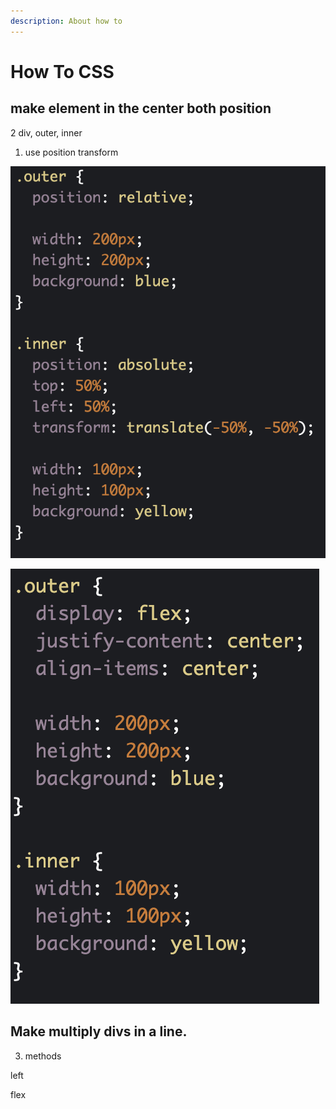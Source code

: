 ```yaml
---
description: About how to
---
```


# How To CSS

## make element in the center both position

2 div, outer, inner

1. use position transform

![&amp;lt;div class=&quot;outer&quot;&amp;gt;   &amp;lt;div class=&quot;inner&quot;&amp;gt;   &amp;lt;/div&amp;gt; &amp;lt;/div&amp;gt;](../.gitbook/assets/image%20%2820%29.png)

![](../.gitbook/assets/image%20%2823%29.png)

## Make multiply divs in a line.

3.  methods

left

flex





